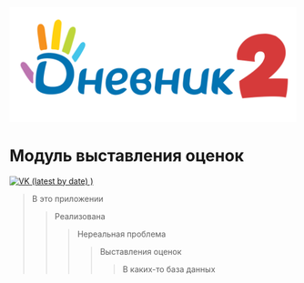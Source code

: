  ![](https://github.com/SaneKCLOFF/CourseProject2/blob/main/WPF_EF_MVVM_SA_Proj/WPF_EF_MVVM_SA_Proj/Resources/Images/WorkWindowTitle.png)
# Модуль выставления оценок

[![VK (latest by date)](https://user-images.githubusercontent.com/91375266/171816632-16104378-79be-4253-9e33-f89fc87fe756.png)
)](https://vk.com/sanekcl)

> В это приложении
 >> Реализована
 >>> Нереальная проблема
 >>>> Выставления оценок
 >>>>> В каких-то база данных


